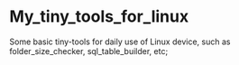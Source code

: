 # My_tiny_tools_for_linux
Some basic tiny-tools for daily use of Linux device, such as folder_size_checker, sql_table_builder, etc;
